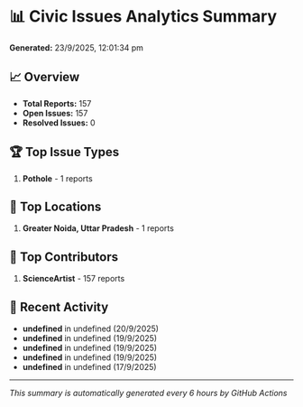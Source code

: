# 📊 Civic Issues Analytics Summary

**Generated:** 23/9/2025, 12:01:34 pm

## 📈 Overview
- **Total Reports:** 157
- **Open Issues:** 157
- **Resolved Issues:** 0

## 🏆 Top Issue Types
1. **Pothole** - 1 reports

## 📍 Top Locations
1. **Greater Noida, Uttar Pradesh** - 1 reports

## 👥 Top Contributors
1. **ScienceArtist** - 157 reports

## 📅 Recent Activity
- **undefined** in undefined (20/9/2025)
- **undefined** in undefined (19/9/2025)
- **undefined** in undefined (19/9/2025)
- **undefined** in undefined (19/9/2025)
- **undefined** in undefined (17/9/2025)

---
*This summary is automatically generated every 6 hours by GitHub Actions*

